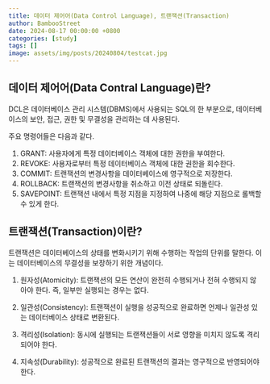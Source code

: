 ```yaml
---
title: 데이터 제어어(Data Control Language), 트랜잭션(Transaction)
author: BambooStreet
date: 2024-08-17 00:00:00 +0800
categories: [study]
tags: []
image: assets/img/posts/20240804/testcat.jpg
---
```


## 데이터 제어어(Data Contral Language)란?

DCL은 데이터베이스 관리 시스템(DBMS)에서 사용되는 SQL의 한 부분으로, 데이터베이스의 보안, 접근, 권한 및 무결성을 관리하는 데 사용된다.


주요 명령어들은 다음과 같다.


1. GRANT: 사용자에게 특정 데이터베이스 객체에 대한 권한을 부여한다.
2. REVOKE: 사용자로부터 특정 데이터베이스 객체에 대한 권한을 회수한다.
3. COMMIT: 트랜잭션의 변경사항을 데이터베이스에 영구적으로 저장한다.
4. ROLLBACK: 트랜잭션의 변경사항을 취소하고 이전 상태로 되돌린다.
5. SAVEPOINT: 트랜잭션 내에서 특정 지점을 지정하여 나중에 해당 지점으로 롤백할 수 있게 한다.


## 트랜잭션(Transaction)이란?

트랜잭션은 데이터베이스의 상태를 변화시키기 위해 수행하는 작업의 단위를 말한다.
이는 데이터베이스의 무결성을 보장하기 위한 개념이다.

1. 원자성(Atomicity): 트랜잭션의 모든 연산이 완전히 수행되거나 전혀 수행되지 않아야 한다. 즉, 일부만 실행되는 경우는 없다.

2. 일관성(Consistency): 트랜잭션이 실행을 성공적으로 완료하면 언제나 일관성 있는 데이터베이스 상태로 변환된다.

3. 격리성(Isolation): 동시에 실행되는 트랜잭션들이 서로 영향을 미치지 않도록 격리되어야 한다.

4. 지속성(Durability): 성공적으로 완료된 트랜잭션의 결과는 영구적으로 반영되어야 한다.

